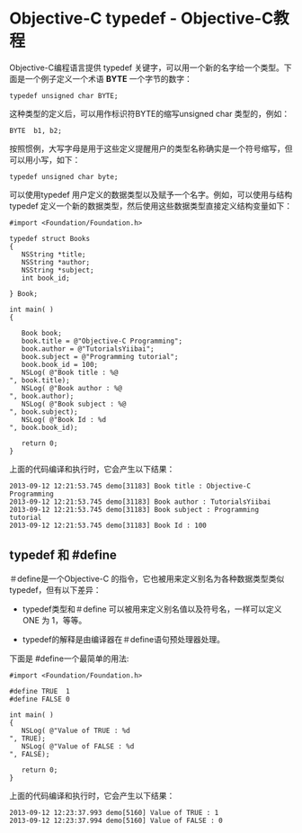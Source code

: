 # Objective-C typedef - Objective-C教程

Objective-C编程语言提供 typedef 关键字，可以用一个新的名字给一个类型。下面是一个例子定义一个术语 **BYTE** 一个字节的数字：

```
typedef unsigned char BYTE;
```

这种类型的定义后，可以用作标识符BYTE的缩写unsigned char 类型的，例如：

```
BYTE  b1, b2;
```

按照惯例，大写字母是用于这些定义提醒用户的类型名称确实是一个符号缩写，但可以用小写，如下：

```
typedef unsigned char byte;
```

可以使用typedef 用户定义的数据类型以及赋予一个名字。例如，可以使用与结构 typedef 定义一个新的数据类型，然后使用这些数据类型直接定义结构变量如下：

```
#import <Foundation/Foundation.h>

typedef struct Books
{
   NSString *title;
   NSString *author;
   NSString *subject;
   int book_id;

} Book;

int main( )
{

   Book book;
   book.title = @"Objective-C Programming";
   book.author = @"TutorialsYiibai";
   book.subject = @"Programming tutorial";
   book.book_id = 100;
   NSLog( @"Book title : %@
", book.title);
   NSLog( @"Book author : %@
", book.author);
   NSLog( @"Book subject : %@
", book.subject);
   NSLog( @"Book Id : %d
", book.book_id);

   return 0;
}
```

上面的代码编译和执行时，它会产生以下结果：

```
2013-09-12 12:21:53.745 demo[31183] Book title : Objective-C Programming
2013-09-12 12:21:53.745 demo[31183] Book author : TutorialsYiibai
2013-09-12 12:21:53.745 demo[31183] Book subject : Programming tutorial
2013-09-12 12:21:53.745 demo[31183] Book Id : 100

```

## typedef 和 #define

＃define是一个Objective-C 的指令，它也被用来定义别名为各种数据类型类似 typedef，但有以下差异：

*   typedef类型和＃define 可以被用来定义别名值以及符号名，一样可以定义 ONE 为 1，等等。

*   typedef的解释是由编译器在＃define语句预处理器处理。

下面是 #define一个最简单的用法:

```
#import <Foundation/Foundation.h>

#define TRUE  1
#define FALSE 0

int main( )
{
   NSLog( @"Value of TRUE : %d
", TRUE);
   NSLog( @"Value of FALSE : %d
", FALSE);

   return 0;
}
```

上面的代码编译和执行时，它会产生以下结果：

```
2013-09-12 12:23:37.993 demo[5160] Value of TRUE : 1
2013-09-12 12:23:37.994 demo[5160] Value of FALSE : 0
```

 